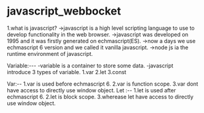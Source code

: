 # javascript_webbocket
1.what is javascript?
->javascript is a high level scripting language to use to develop functionality in the web browser.
->javascript was developed on 1995 and it was firstly generated on echmascript(ES).
->now a days we use echmascript 6 version and we called it vanilla javascript.
->node js ia the runtime environment of javascript.

Variable:---
-variable is a container to store some data.
-javascript introduce 3 types of variable.
1.var
2.let
3.const

Var:--
1.var is used before echmascript 6.
2.var is function scope.
3.var dont have access to directly use window object.
Let :--
1.let is used after echmascript 6.
2.let is block scope.
3.wherease let have access to directly use window object.
